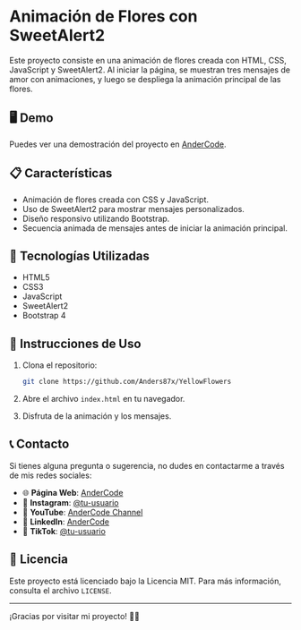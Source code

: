 # Animación de Flores con SweetAlert2

Este proyecto consiste en una animación de flores creada con HTML, CSS, JavaScript y SweetAlert2. Al iniciar la página, se muestran tres mensajes de amor con animaciones, y luego se despliega la animación principal de las flores.

## 🖥️ Demo

Puedes ver una demostración del proyecto en [AnderCode](https://anderson-bastidas.com).

## 📋 Características

- Animación de flores creada con CSS y JavaScript.
- Uso de SweetAlert2 para mostrar mensajes personalizados.
- Diseño responsivo utilizando Bootstrap.
- Secuencia animada de mensajes antes de iniciar la animación principal.

## 🚀 Tecnologías Utilizadas

- HTML5
- CSS3
- JavaScript
- SweetAlert2
- Bootstrap 4

## 📄 Instrucciones de Uso

1. Clona el repositorio:

    ```bash
    git clone https://github.com/Anders87x/YellowFlowers
    ```

2. Abre el archivo `index.html` en tu navegador.

3. Disfruta de la animación y los mensajes.

## 📞 Contacto

Si tienes alguna pregunta o sugerencia, no dudes en contactarme a través de mis redes sociales:

- 🌐 **Página Web**: [AnderCode](https://anderson-bastidas.com)
- 📸 **Instagram**: [@tu-usuario](https://www.instagram.com/ander_code/)
- 🎥 **YouTube**: [AnderCode Channel](https://www.youtube.com/AnderCode)
- 💼 **LinkedIn**: [AnderCode](https://www.linkedin.com/in/andercode/)
- 📱 **TikTok**: [@tu-usuario](https://www.tiktok.com/@ander_code)

## 📄 Licencia

Este proyecto está licenciado bajo la Licencia MIT. Para más información, consulta el archivo `LICENSE`.

---

¡Gracias por visitar mi proyecto! 🌼💛
